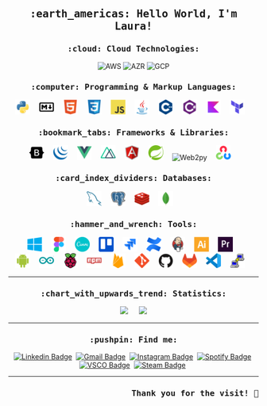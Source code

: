 <!--
**fslaurafs/fslaurafs** is a ✨ _special_ ✨ repository because its `README.md` (this file) appears on your GitHub profile.
### Hi there 👋
Here are some ideas to get you started:
- 🔭 I’m currently working on ...
- 🌱 I’m currently learning ...
- 👯 I’m looking to collaborate on ...
- 🤔 I’m looking for help with ...
- 💬 Ask me about ...
- 📫 How to reach me: ...
- 😄 Pronouns: ...
- ⚡ Fun fact: ...


       Icons:    https://github.com/devicons/devicon
Emoji Cheats:    https://github.com/ikatyang/emoji-cheat-sheet
Stats Themes:    https://github.com/anuraghazra/github-readme-stats

     Gameboy:   <img align="right" src="https://i.pinimg.com/originals/99/f3/4b/99f34ba8bba634ec75b26b56a207e489.gif" height="200"/>
        Neon:   <img align="right" src="https://media3.giphy.com/avatars/dianapietrzyk/wWrk0vNBjwQp.gif" height="250"/>
       Shark:   <img align="right" src="https://images.gamebanana.com/img/ico/sprays/56f1b98f78477.gif" height="250"/>
    Computer:   <img align="right" src="https://raw.githubusercontent.com/MicaelliMedeiros/micaellimedeiros/master/image/computer-illustration.png" min-width="300px" max-                          width="300px" width="300px">

<h3> :sunflower: Um pouco sobre mim: </h3>
<ul>
    <li> :dart: Estou sempre em busca da minha melhor versão;</li>
    <li> :camera: <strong>Fotografia</strong> é um dos meus hobbies;</li>
    <li> :headphones: Amo escutar <strong>música</strong>;</li>
    <li> :video_game: Gosto de jogar <strong>videogame</strong>;</li>
    <li> :muscle: Gosto de praticar <strong>esportes</strong>;</li>
</ul>

<img src="https://media.giphy.com/media/hvRJCLFzcasrR4ia7z/giphy.gif" width="20px">
-->



<h2 align="center"><samp> :earth_americas: Hello World, I'm Laura!</samp></h2>

<div align="center">
       <h3><samp> :cloud: Cloud Technologies: </samp></h3>
       
![AWS](https://img.shields.io/badge/Amazon_Web_Services-gray?style=for-the-badge&logo=amazonaws&logoColor=white&labelColor=orange)
![AZR](https://img.shields.io/badge/Microsoft_Azure-gray?style=for-the-badge&logo=microsoftazure&logoColor=white&labelColor=blue)
![GCP](https://img.shields.io/badge/Google_Cloud_Platform-gray?style=for-the-badge&logo=googlecloud&logoColor=white&labelColor=red)

</div>

<div align="center">
       <h3><samp> :computer: Programming & Markup Languages: </samp></h3>
       <p>
              <img src="https://raw.githubusercontent.com/devicons/devicon/master/icons/python/python-original.svg" alt="Python" height="30"/>&emsp;
              <img src="https://raw.githubusercontent.com/devicons/devicon/00f02ef57fb7601fd1ddcc2fe6fe670fef3ae3e4/icons/markdown/markdown-original.svg" alt="Markdown" height="30"/>&emsp;
              <img src="https://raw.githubusercontent.com/devicons/devicon/master/icons/html5/html5-original.svg" alt="HTML5" height="30"/>&emsp;
              <img src="https://raw.githubusercontent.com/devicons/devicon/master/icons/css3/css3-original.svg" alt="CSS3" height="30"/>&emsp;
              <img src="https://raw.githubusercontent.com/devicons/devicon/master/icons/javascript/javascript-original.svg" alt="JavaScript" height="30"/>&emsp;
              <img src="https://raw.githubusercontent.com/devicons/devicon/master/icons/java/java-original.svg" alt="Java" height="30"/>&emsp;
              <img src="https://raw.githubusercontent.com/devicons/devicon/00f02ef57fb7601fd1ddcc2fe6fe670fef3ae3e4/icons/cplusplus/cplusplus-plain.svg" alt="C++" height="30"/>&emsp;
              <img src="https://raw.githubusercontent.com/devicons/devicon/master/icons/csharp/csharp-plain.svg" alt="C#" height="30"/>&emsp;
              <img src="https://raw.githubusercontent.com/devicons/devicon/master/icons/kotlin/kotlin-original.svg" alt="Kotlin" height="30"/>&emsp;
              <img src="https://raw.githubusercontent.com/devicons/devicon/master/icons/terraform/terraform-original.svg" alt="Terraform" height="30"/>&emsp;
</div>

<div align="center">
       <h3><samp> :bookmark_tabs: Frameworks & Libraries: </samp></h3>
       <p>
              <img src="https://raw.githubusercontent.com/devicons/devicon/master/icons/bootstrap/bootstrap-plain.svg" alt="Bootstrap" height="30"/>&emsp;
              <img src="https://raw.githubusercontent.com/devicons/devicon/master/icons/jquery/jquery-original.svg" alt="JQuery" height="30"/>&emsp;
              <img src="https://raw.githubusercontent.com/devicons/devicon/master/icons/vuejs/vuejs-original.svg" alt="Vuejs" height="30"/>&emsp;
              <img src="https://raw.githubusercontent.com/devicons/devicon/master/icons/nuxtjs/nuxtjs-original.svg" alt="NuxtJS" height="30"/>&emsp;
              <img src="https://raw.githubusercontent.com/devicons/devicon/master/icons/angularjs/angularjs-original.svg" alt="Angular" height="30"/>&emsp;
              <img src="https://raw.githubusercontent.com/devicons/devicon/master/icons/spring/spring-original.svg" alt="Spring" height="30"/>&emsp;
              <img src="https://fossies.org/linux/web2py/extras/icons/web2py.gif" alt="Web2py" height="30"/>&emsp;
              <img src="https://raw.githubusercontent.com/devicons/devicon/master/icons/opencv/opencv-original.svg" alt="OpenCV" height="30"/>&emsp;
       </p>
</div>

<div align="center">
       <h3><samp> :card_index_dividers: Databases: </samp></h3>
       <p>
              <img src="https://raw.githubusercontent.com/devicons/devicon/master/icons/mysql/mysql-original.svg" alt="MySQL" height="30"/>&emsp;
              <img src="https://raw.githubusercontent.com/devicons/devicon/master/icons/postgresql/postgresql-original.svg" alt="PostgreSQL" height="30"/>&emsp;
              <img src="https://raw.githubusercontent.com/devicons/devicon/master/icons/redis/redis-original.svg" alt="Redis" height="30"/>&emsp;
              <img src="https://raw.githubusercontent.com/devicons/devicon/master/icons/mongodb/mongodb-original.svg" alt="MongoDB" height="30"/>&emsp;
       </p>
</div>

<div align="center">
       <h3><samp> :hammer_and_wrench: Tools: </samp></h3>
       <p>
              <img src="https://raw.githubusercontent.com/devicons/devicon/00f02ef57fb7601fd1ddcc2fe6fe670fef3ae3e4/icons/windows8/windows8-original.svg" alt="Windows" height="30"/>&emsp;
              <img src="https://raw.githubusercontent.com/devicons/devicon/master/icons/figma/figma-original.svg" alt="Figma" height="30"/>&emsp;
              <img src="https://raw.githubusercontent.com/devicons/devicon/master/icons/canva/canva-original.svg" alt="Canva" height="30"/>&emsp;
              <img src="https://raw.githubusercontent.com/devicons/devicon/master/icons/trello/trello-plain.svg" alt="Trello" height="30"/>&emsp;
              <img src="https://raw.githubusercontent.com/devicons/devicon/master/icons/jira/jira-original.svg" alt="Jira" height="30"/>&emsp;
              <img src="https://raw.githubusercontent.com/devicons/devicon/master/icons/confluence/confluence-original.svg" alt="Confluence" height="30"/>&emsp;
              <img src="https://raw.githubusercontent.com/devicons/devicon/master/icons/jenkins/jenkins-original.svg" alt="Jenkins" height="30"/>&emsp;
              <img src="https://raw.githubusercontent.com/devicons/devicon/master/icons/illustrator/illustrator-plain.svg" alt="Adobe Illustrator" height="30"/>&emsp;
              <img src="https://raw.githubusercontent.com/devicons/devicon/master/icons/premierepro/premierepro-plain.svg" alt="Adobe Premiere" height="30"/>&emsp;
              <br>
              <img src="https://raw.githubusercontent.com/devicons/devicon/master/icons/android/android-original.svg" alt="Android" height="30"/>&emsp;
              <img src="https://raw.githubusercontent.com/devicons/devicon/master/icons/arduino/arduino-original.svg" alt="Arduino" height="30"/>&emsp;
              <img src="https://raw.githubusercontent.com/devicons/devicon/master/icons/raspberrypi/raspberrypi-original.svg" alt="Raspberry" height="30"/>&emsp;
              <img src="https://raw.githubusercontent.com/devicons/devicon/master/icons/npm/npm-original-wordmark.svg" alt="NPM" height="30"/>&emsp;
              <img src="https://raw.githubusercontent.com/devicons/devicon/master/icons/firebase/firebase-plain.svg" alt="Firebase" height="30"/>&emsp;
              <img src="https://raw.githubusercontent.com/devicons/devicon/00f02ef57fb7601fd1ddcc2fe6fe670fef3ae3e4/icons/git/git-plain.svg" alt="Git" height="30"/>&emsp;
              <img src="https://raw.githubusercontent.com/devicons/devicon/00f02ef57fb7601fd1ddcc2fe6fe670fef3ae3e4/icons/github/github-original.svg" alt="GitHub" height="30"/>&emsp;
              <img src="https://raw.githubusercontent.com/devicons/devicon/master/icons/gitlab/gitlab-original.svg" alt="GitLab" height="30"/>&emsp;
              <img src="https://raw.githubusercontent.com/devicons/devicon/master/icons/vscode/vscode-original.svg" alt="VSCode" height="30"/>&emsp;
              <img src="https://raw.githubusercontent.com/devicons/devicon/master/icons/putty/putty-original.svg" alt="Putty" height="30"/>&emsp;
       </p>
</div>

<hr>

<div align="center">
    <h3><samp> :chart_with_upwards_trend: Statistics: </samp></h3>
    <img min-width="390px" max-width="390px" width="390px" src="https://github-readme-stats.vercel.app/api?username=fslaurafs&show_icons=true&theme=jolly&cache_seconds=2500"> &emsp;
    <img min-width="300px" max-width="300px" width="300px" src="https://github-readme-stats.vercel.app/api/top-langs/?username=fslaurafs&hide=html&layout=compact&theme=jolly&cache_seconds=2500">
</div>

<hr>

<div align="center">
    <h3><samp> :pushpin: Find me: </samp></h3>
    
[![Linkedin Badge](https://img.shields.io/badge/LINKEDIN--0077b5?style=for-the-badge&logo=linkedin&logoColor=0077b5)](https://www.linkedin.com/in/laurafernandessorato/)&nbsp;
[![Gmail Badge](https://img.shields.io/badge/GMAIL--ea4335?style=for-the-badge&logo=gmail&logoColor=ea4335&link=mailto:larafernandessorato@gmail.com)](mailto:larafernandessorato@gmail.com)&nbsp;
[![Instagram Badge](https://img.shields.io/badge/INSTAGRAM--e4405f?style=for-the-badge&logo=instagram&logoColor=e4405f)](https://www.instagram.com/fslaurafs/)&nbsp;
[![Spotify Badge](https://img.shields.io/badge/SPOTIFY--1ed760?style=for-the-badge&logo=spotify&logoColor=1ed760)](https://open.spotify.com/user/laura.sorato)&nbsp;
[![VSCO Badge](https://img.shields.io/badge/VSCO--b5b5b6?style=for-the-badge&logo=vsco&logoColor=b5b5b6)](https://vsco.co/fslaurafs/gallery)&nbsp;
[![Steam Badge](https://img.shields.io/badge/STEAM--17405b?style=for-the-badge&logo=steam&logoColor=17405b)](https://steamcommunity.com/id/fslaurafs/)&nbsp;

</div>
    
<hr>

<h3 align="right"><samp> Thank you for the visit! 👋 </samp></h3>

